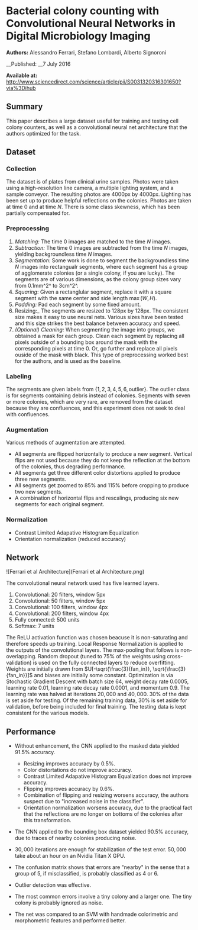 # Bacterial colony counting with Convolutional Neural Networks in Digital Microbiology Imaging

__Authors:__ Alessandro Ferrari, Stefano Lombardi, Alberto Signoroni

__Published: __7 July 2016

__Available at:__ http://www.sciencedirect.com/science/article/pii/S0031320316301650?via%3Dihub

## Summary
This paper describes a large dataset useful for training and testing cell colony counters, as well as a convolutional neural net architecture that the authors optimized for the task.

## Dataset
### Collection
The dataset is of plates from clinical urine samples. Photos were taken using a high-resolution line camera, a multiple lighting system, and a sample conveyor. The resulting photos are 4000px by 4000px. Lighting has been set up to produce helpful reflections on the colonies. Photos are taken at time $0$ and at time $N$. There is some class skewness, which has been partially compensated for.

### Preprocessing

1. _Matching:_ The time $0$ images are matched to the time $N$ images.
2. _Subtraction:_ The time $0$ images are subtracted from the time $N$ images, yielding backgroundless time $N$ images.
3. _Segmentation:_ Some work is done to segment the backgroundless time $N$ images into rectangualr segments, where each segment has a group of agglomerate colonies (or a single colony, if you are lucky). The segments are of various dimensions, as the colony group sizes vary from 0.1mm^2^ to 3cm^2^.
4. _Squaring_: Given a rectanglular segment, replace it with a square segment with the same center and side length $\max(W, H)$.
5. _Padding:_ Pad each segment by some fixed amount.
6. Resizing:_ The segments are resized to 128px by 128px. The consistent size makes it easy to use neural nets. Various sizes have been tested and this size strikes the best balance between accuracy and speed.
7. _(Optional) Cleaning:_ When segmenting the image into groups, we obtained a mask for each group. Clean each segment by replacing all pixels outside of a bounding box around the mask with the corresponding pixels at time $0$. Or, go further and replace all pixels ouside of the mask with black. This type of preprocessing worked best for the authors, and is used as the baseline.

### Labeling

The segments are given labels from $\{1, 2, 3, 4, 5, 6, \text{outlier}\}$. The outlier class is for segments containing debris instead of colonies. Segments with seven or more colonies, which are very rare, are removed from the dataset because they are confluences, and this experiment does not seek to deal with confluences.

### Augmentation

Various methods of augmentation are attempted.

- All segments are flipped horizontally to produce a new segment. Vertical flips are not used because they do not keep the reflection at the bottom of the colonies, thus degrading performance.
- All segments get three different color distortions applied to produce three new segments.
- All segments get zoomed to 85% and 115% before cropping to produce two new segments.
- A combination of horizontal flips and rescalings, producing six new segments for each original segment.

### Normalization

- Contrast Limited Adapative Histogram Equalization
- Orientation normalization (reduced accuracy)

## Network

![Ferrari et al Architecture](Ferrari et al Architecture.png)

The convolutional neural network used has five learned layers.

1. Convolutional: 20 filters, window 5px
2. Convolutional: 50 filters, window 5px
3. Convolutional: 100 filters, window 4px
4. Convolutional: 200 filters, window 4px
5. Fully connected: 500 units
6. Softmax: 7 units

The ReLU activation function was chosen beacuse it is non-saturating and therefore speeds up training. Local Response Normalization is applied to the outputs of the convolutional layers. The max-pooling that follows is non-overlapping. Random dropout (tuned to 75% of the weights using cross-validation) is used on the fully connected layers to reduce overfitting. Weights are initially drawn from $U[-\sqrt{\frac{3}{fan_in}}, \sqrt{\frac{3}{fan_in}}]$ and biases are initially some constant. Optimization is via Stochastic Gradient Descent with batch size $64$, weight decay rate $0.0005$, learning rate $0.01$, learning rate decay rate $0.0001$, and momentum $0.9$. The learning rate was halved at iterations $20,000$ and $40,000$. 30% of the data is set aside for testing. Of the remaining training data, 30% is set aside for validation, before being included for final training. The testing data is kept consistent for the various models.

## Performance

- Without enhancement, the CNN applied to the masked data yielded 91.5% accuracy.

  - Resizing improves accuracy by 0.5%.
  - Color distortations do not improve accuracy.
  - Contrast Limited Adapative Histogram Equalization does not improve accuracy.
  - Flipping improves accuracy by 0.6%.
  - Combination of flipping and resizing worsens accuracy, the authors suspect due to "increased noise in the classifier".
  - Orientation normalization worsens accuracy, due to the practical fact that the reflections are no longer on bottoms of the colonies after this transformation.

- The CNN applied to the bounding box dataset yielded 90.5% accuracy, due to traces of nearby colonies producing noise.

- $30,000$ iterations are enough for stabilization of the test error. $50,000$ take about an hour on an Nvidia Titan X GPU.

- The confusion matrix shows that errors are "nearby" in the sense that a group of $5$, if misclassified, is probably classified as $4$ or $6$.

- Outlier detection was effective.

- The most common errors involve a tiny colony and a larger one. The tiny colony is probably ignored as noise.

- The net was compared to an SVM with handmade colorimetric and morphometric features and performed better.

  ​

  ​